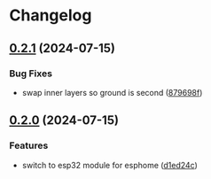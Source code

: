 # Changelog

## [0.2.1](https://github.com/mikesmitty/power-manifold/compare/esp32-mgmt-module-v0.2.0...esp32-mgmt-module-v0.2.1) (2024-07-15)


### Bug Fixes

* swap inner layers so ground is second ([879698f](https://github.com/mikesmitty/power-manifold/commit/879698f479b3502c7380f014c82883e7634416fc))

## [0.2.0](https://github.com/mikesmitty/power-manifold/compare/esp32-mgmt-module-v0.1.0...esp32-mgmt-module-v0.2.0) (2024-07-15)


### Features

* switch to esp32 module for esphome ([d1ed24c](https://github.com/mikesmitty/power-manifold/commit/d1ed24c92ee943834c0fbb2465e065f200968739))
